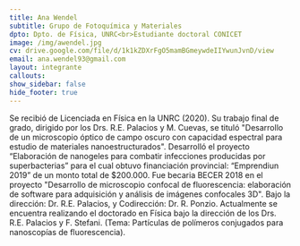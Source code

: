 ```yaml
---
title: Ana Wendel
subtitle: Grupo de Fotoquímica y Materiales
dpto: Dpto. de Física, UNRC<br>Estudiante doctoral CONICET
image: /img/awendel.jpg
cv: drive.google.com/file/d/1k1kZDXrFgO5mamBGmeywdeIIYwunJvnD/view
email: ana.wendel93@gmail.com
layout: integrante
callouts:
show_sidebar: false
hide_footer: true
---
```


Se recibió de Licenciada en Física en la UNRC (2020). Su trabajo final de grado, dirigido por los Drs. R.E. Palacios y M. Cuevas, se tituló "Desarrollo de un microscopio óptico de campo oscuro con capacidad espectral para estudio de materiales nanoestructurados". 
Desarrolló el proyecto “Elaboración de nanogeles para combatir infecciones producidas por  superbacterias” para el cual obtuvo financiación provincial: “Emprendiun 2019” de un monto total de $200.000. Fue becaria BECER 2018 en el proyecto "Desarrollo de microscopio confocal de fluorescencia: elaboración de software para adquisición y análisis de imágenes confocales 3D". Bajo la dirección: Dr. R.E. Palacios, y Codirección: Dr. R. Ponzio. 
Actualmente se encuentra realizando el doctorado en Física bajo la dirección de los Drs. R.E. Palacios y F. Stefani. (Tema: Partículas de polímeros conjugados para nanoscopías de fluorescencia). 

